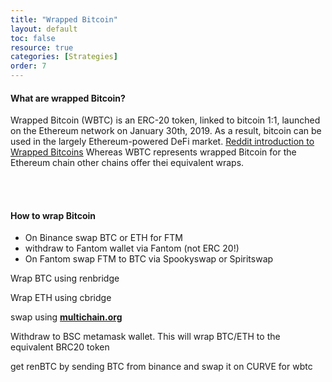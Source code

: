 ```yaml
---
title: "Wrapped Bitcoin"
layout: default
toc: false
resource: true 
categories: [Strategies] 
order: 7
---
```

#### What are wrapped Bitcoin?
Wrapped Bitcoin (WBTC) is an ERC-20 token, linked to bitcoin 1:1, launched on the Ethereum network on January 30th, 2019. As a result, bitcoin can be used in the largely Ethereum-powered DeFi market. [Reddit introduction to Wrapped Bitcoins](https://www.reddit.com/r/CryptoCurrency/comments/mh2oc7/defi_explained_wrapped_bitcoin/)
Whereas WBTC represents wrapped Bitcoin for the Ethereum chain other chains offer thei equivalent wraps.

<br><br>
#### How to wrap Bitcoin
* On Binance swap BTC or ETH for FTM
* withdraw to Fantom wallet via Fantom (not ERC 20!)
* On Fantom swap FTM to BTC via Spookyswap or Spiritswap

Wrap BTC using renbridge

Wrap ETH using cbridge

swap using [**multichain.org**](https://multichain.org/)

Withdraw to BSC metamask wallet. This will wrap BTC/ETH to the equivalent BRC20 token

get renBTC by sending BTC from binance and swap it on CURVE for wbtc
